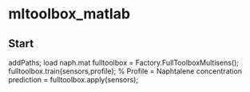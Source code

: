 # mltoolbox_matlab

## Start
addPaths;
load naph.mat
fulltoolbox = Factory.FullToolboxMultisens();
fulltoolbox.train(sensors,profile);         % Profile = Naphtalene concentration
prediction = fulltoolbox.apply(sensors);